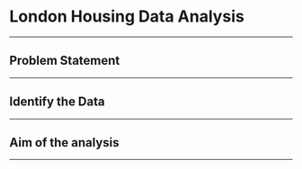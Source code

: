# London Housing Data Analysis
-----

## Problem Statement



-----

## Identify the Data



-----

## Aim of the analysis



-----
